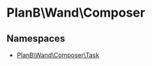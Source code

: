
                                                                                                                                            
    
# PlanB\Wand\Composer

## Namespaces
- [PlanB\Wand\Composer\Task](../../PlanB/Wand/Composer/Task.md)








                                                                                                                                                                                                                                                                                                                                                                                                            
    
                                                                                                                                                                                                                                                                             
                